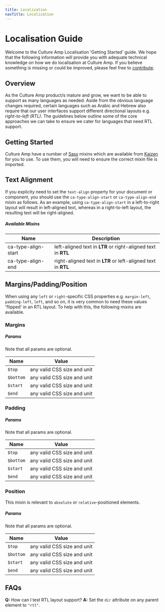 ```yaml
---
title: Localization
navTitle: Localization
---
```


<!-- ---
imports:
  InlineNotification: cultureamp-style-guide/components/Notification/InlineNotification.js
  IntroParagraph: components/IntroParagraph.js
  LocalisationMixinImportExample: ./examples/LocalisationMixinImportExample.js
  CATypeAlignExample: ./examples/CATypeAlignExample.js
  CAMarginExample: ./examples/CAMarginExample.js
  CAPaddingExample: ./examples/CAPaddingExample.js
  CAPositionExample: ./examples/CAPositionExample.js
  RTLLayoutExample: ./examples/RTLLayoutExample.js
--- -->

# Localisation Guide

<div class="introParagraph">

Welcome to the Culture Amp Localisation 'Getting Started' guide. We hope that the following information will provide you with adequate technical knowledge on how we do localisation at Culture Amp. If you believe something is missing or could be improved, please feel free to [contribute](https://github.com/cultureamp/cultureamp-style-guide).

</div>

## Overview

As the Culture Amp product/s mature and grow, we want to be able to support as many languages as needed. Aside from the obvious language changes required, certain languages such as Arabic and Hebrew also require that our user interfaces support different directional layouts e.g. _right-to-left (RTL)_. The guidelines below outline some of the core approaches we can take to ensure we cater for languages that need RTL support.

<!--- <InlineNotification persistent={true} type="affirmative">**Tip:** It is a good idea to start thinking about the horizontal flow of a layout in terms of `start` and `end` as opposed to `left` and `right`. This will help you determine where you need to cater for RTL layout support. CSS [Flexbox](https://developer.mozilla.org/en-US/docs/Web/CSS/CSS_Flexible_Box_Layout/Basic_Concepts_of_Flexbox) takes this approach and uses `flex-start` and `flex-end` for positioning elements within a flex container. Wherever possible, start using flexbox for your layout and you will find you get a lot of RTL support for free!</InlineNotification> --->

## Getting Started

Culture Amp have a number of [Sass](https://sass-lang.com/) mixins which are available from [Kaizen](https://github.com/cultureamp/cultureamp-style-guide) for you to use. To use them, you will need to ensure the correct mixin file is imported.

<!--- <LocalisationMixinImportExample /> --->

## Text Alignment

If you explicity need to set the `text-align` property for your document or component, you should use the `ca-type-align-start` or `ca-type-align-end` mixin as follows. As an example, using `ca-type-align-start` in a left-to-right layout will result in left-aligned text, whereas in a right-to-left layout, the resulting text will be right-aligned.

<!--- <CATypeAlignExample /> --->

##### Available Mixins

| Name                | Description                                                   |
| ------------------- | ------------------------------------------------------------- |
| ca-type-align-start | left-aligned text in **LTR** or right-aligned text in **RTL** |
| ca-type-align-end   | right-aligned text in **LTR** or left-aligned text in **RTL** |

## Margins/Padding/Position

When using any `left` or `right`-specific CSS properties e.g. `margin-left`, `padding-left`, `left`, and so on, it is very common to need these values 'flipped' in an RTL layout. To help with this, the following mixins are available.

<!--- <InlineNotification persistent={true} type="informative">**Note:** These mixins also take a `$top` and `$bottom` value. While these values are never 'flipped', they can be supplied to the mixin, which will avoid any CSS rules being overwritten.</InlineNotification> --->

### Margins

<!--- <CAMarginExample /> --->

##### Params

Note that all params are optional.

| Name      | Value                       |
| --------- | --------------------------- |
| `$top`    | any valid CSS size and unit |
| `$bottom` | any valid CSS size and unit |
| `$start`  | any valid CSS size and unit |
| `$end`    | any valid CSS size and unit |

### Padding

<!--- <CAPaddingExample /> --->

##### Params

Note that all params are optional.

| Name      | Value                       |
| --------- | --------------------------- |
| `$top`    | any valid CSS size and unit |
| `$bottom` | any valid CSS size and unit |
| `$start`  | any valid CSS size and unit |
| `$end`    | any valid CSS size and unit |

### Position

This mixin is relevant to `absolute` or `relative`-positioned elements.

<!--- <CAPositionExample /> --->

##### Params

Note that all params are optional.

| Name      | Value                       |
| --------- | --------------------------- |
| `$top`    | any valid CSS size and unit |
| `$bottom` | any valid CSS size and unit |
| `$start`  | any valid CSS size and unit |
| `$end`    | any valid CSS size and unit |

## FAQs

**Q:** How can I test RTL layout support?
**A:** Set the `dir` attribute on any parent element to `"rtl"`.

<!--- <RTLLayoutExample /> --->
